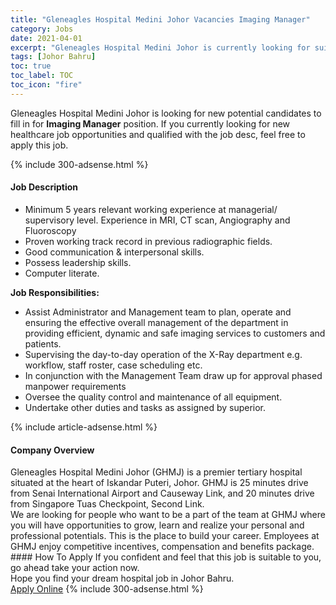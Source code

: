 ```yaml
---
title: "Gleneagles Hospital Medini Johor Vacancies Imaging Manager" 
category: Jobs 
date: 2021-04-01 
excerpt: "Gleneagles Hospital Medini Johor is currently looking for suitable person to fill in the Imaging Manager which positioned at Johor Bahru" 
tags: [Johor Bahru] 
toc: true 
toc_label: TOC 
toc_icon: "fire" 
--- 
```


<p>Gleneagles Hospital Medini Johor is looking for new potential candidates to fill in for <b>Imaging Manager</b> position. If you currently looking for new healthcare job opportunities and qualified with the job desc, feel free to apply this job.
</p>{% include 300-adsense.html %} 
<div><div><h4>Job Description</h4></div><div><div><span><div><ul><li>Minimum 5 years relevant working experience at managerial/ supervisory level.&#160;Experience in MRI, CT scan, Angiography and Fluoroscopy</li><li>Proven working track record in previous radiographic fields.</li><li>Good communication &amp; interpersonal skills.</li><li>Possess leadership skills.</li><li>Computer literate.</li></ul><p><strong>Job Responsibilities:</strong></p><ul><li>Assist Administrator and Management team to plan, operate and ensuring the effective overall management of the department in providing efficient, dynamic and safe imaging services to customers and patients.</li><li>Supervising the day-to-day operation of the X-Ray department e.g. workflow, staff roster, case scheduling etc.</li><li>In conjunction with the Management Team draw up for approval phased manpower requirements</li><li>Oversee the quality control and maintenance of all equipment.</li><li>Undertake other duties and tasks as assigned by superior.</li></ul></div></span></div></div></div> 
{% include article-adsense.html %} 
<div><div><h4>Company Overview</h4></div><div><div><span><div><div>
<div>Gleneagles Hospital Medini Johor (GHMJ) is a premier tertiary hospital situated at the heart of Iskandar Puteri, Johor. GHMJ is 25 minutes drive from Senai International Airport and Causeway Link, and 20 minutes drive from Singapore Tuas Checkpoint, Second Link.</div>
<div>We are looking for people who want to be a part of the team at GHMJ where you will have opportunities to grow, learn and realize your personal and professional potentials. This is the place to build your career. Employees at GHMJ enjoy competitive incentives, compensation and benefits package.</div>
</div></div></span></div></div></div> 
#### How To Apply 
If you confident and feel that this job is suitable to you, go ahead take your action now. <br/> 
Hope you find your dream hospital job in Johor Bahru. <br/> 
<a href="https://www.jobstreet.com.my/en/job/imaging-manager-4496677?jobId=jobstreet-my-job-4496677" class="btn btn--warning" target="_blank" rel="nofollow noopenner">Apply Online</a> 
{% include 300-adsense.html %} 